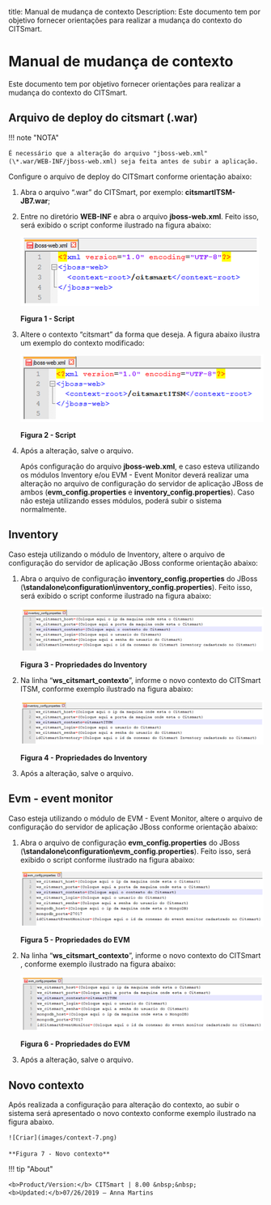 title: Manual de mudança de contexto
Description: Este documento tem por objetivo fornecer orientações para realizar a mudança do contexto do CITSmart.

# Manual de mudança de contexto

Este documento tem por objetivo fornecer orientações para realizar a mudança do
contexto do CITSmart.

Arquivo de deploy do citsmart (.war)
-----------------------------------

!!! note "NOTA"

    É necessário que a alteração do arquivo "jboss-web.xml"
    (\*.war/WEB-INF/jboss-web.xml) seja feita antes de subir a aplicação.

Configure o arquivo de deploy do CITSmart conforme orientação abaixo:

1.  Abra o arquivo “.war” do CITSmart, por exemplo: **citsmartITSM-JB7.war**;

2.  Entre no diretório **WEB-INF** e abra o arquivo **jboss-web.xml**. Feito
    isso, será exibido o script conforme ilustrado na figura abaixo:

    ![Criar](images/context-1.png)

    **Figura 1 - Script**

3.  Altere o contexto “citsmart” da forma que deseja. A figura abaixo ilustra um
    exemplo do contexto modificado:

    ![Criar](images/context-2.png)
   
    **Figura 2 - Script**

4.  Após a alteração, salve o arquivo.

    Após configuração do arquivo **jboss-web.xml**, e caso esteva utilizando os
    módulos Inventory e/ou EVM - Event Monitor deverá realizar uma alteração no
    arquivo de configuração do servidor de aplicação JBoss de ambos
    (**evm_config.properties** e **inventory_config.properties**). Caso não
    esteja utilizando esses módulos, poderá subir o sistema normalmente.

Inventory
---------

Caso esteja utilizando o módulo de Inventory, altere o arquivo de
configuração do servidor de aplicação JBoss conforme orientação abaixo:

1.  Abra o arquivo de configuração **inventory_config.properties** do JBoss
    (**\\standalone\\configuration\\inventory_config.properties**). Feito isso,
    será exibido o script conforme ilustrado na figura abaixo:

    ![Criar](images/context-3.png)
    
    **Figura 3 - Propriedades do Inventory**

2.  Na linha “**ws_citsmart_contexto**”, informe o novo contexto do CITSmart
    ITSM, conforme exemplo ilustrado na figura abaixo:

    ![Criar](images/context-4.png)
    
    **Figura 4 - Propriedades do Inventory**

3.  Após a alteração, salve o arquivo.

Evm - event monitor
------------------

Caso esteja utilizando o módulo de EVM - Event Monitor, altere o arquivo de
configuração do servidor de aplicação JBoss conforme orientação abaixo:

1.  Abra o arquivo de configuração **evm_config.properties** do JBoss
    (**\\standalone\\configuration\\evm_config.properties**). Feito isso, será
    exibido o script conforme ilustrado na figura abaixo:

    ![Criar](images/context-5.png)
    
    **Figura 5 - Propriedades do EVM**

2.  Na linha “**ws_citsmart_contexto**”, informe o novo contexto do CITSmart ,
    conforme exemplo ilustrado na figura abaixo:

    ![Criar](images/context-6.png)
    
    **Figura 6 - Propriedades do EVM**

3.  Após a alteração, salve o arquivo.

Novo contexto
------------

Após realizada a configuração para alteração do contexto, ao subir o sistema
será apresentado o novo contexto conforme exemplo ilustrado na figura abaixo.

    ![Criar](images/context-7.png)
    
    **Figura 7 - Novo contexto**


!!! tip "About"

    <b>Product/Version:</b> CITSmart | 8.00 &nbsp;&nbsp;
    <b>Updated:</b>07/26/2019 – Anna Martins
